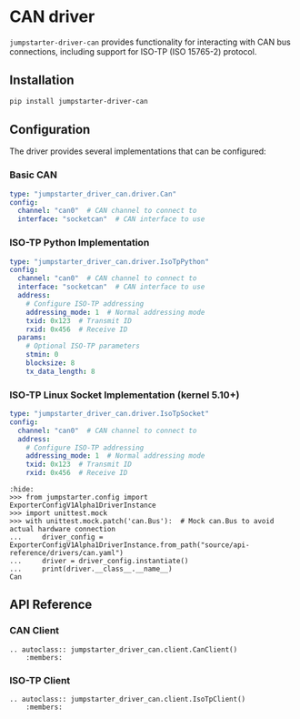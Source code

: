 # CAN driver

`jumpstarter-driver-can` provides functionality for interacting with CAN bus connections, including support for ISO-TP (ISO 15765-2) protocol.

## Installation

```bash
pip install jumpstarter-driver-can
```

## Configuration

The driver provides several implementations that can be configured:

### Basic CAN

```yaml
type: "jumpstarter_driver_can.driver.Can"
config:
  channel: "can0"  # CAN channel to connect to
  interface: "socketcan"  # CAN interface to use
```

### ISO-TP Python Implementation

```yaml
type: "jumpstarter_driver_can.driver.IsoTpPython"
config:
  channel: "can0"  # CAN channel to connect to
  interface: "socketcan"  # CAN interface to use
  address:
    # Configure ISO-TP addressing
    addressing_mode: 1  # Normal addressing mode
    txid: 0x123  # Transmit ID
    rxid: 0x456  # Receive ID
  params:
    # Optional ISO-TP parameters
    stmin: 0
    blocksize: 8
    tx_data_length: 8
```

### ISO-TP Linux Socket Implementation (kernel 5.10+)

```yaml
type: "jumpstarter_driver_can.driver.IsoTpSocket"
config:
  channel: "can0"  # CAN channel to connect to
  address:
    # Configure ISO-TP addressing
    addressing_mode: 1  # Normal addressing mode
    txid: 0x123  # Transmit ID
    rxid: 0x456  # Receive ID
```

```{doctest}
:hide:
>>> from jumpstarter.config import ExporterConfigV1Alpha1DriverInstance
>>> import unittest.mock
>>> with unittest.mock.patch('can.Bus'):  # Mock can.Bus to avoid actual hardware connection
...     driver_config = ExporterConfigV1Alpha1DriverInstance.from_path("source/api-reference/drivers/can.yaml")
...     driver = driver_config.instantiate()
...     print(driver.__class__.__name__)
Can
```

## API Reference

### CAN Client

```{eval-rst}
.. autoclass:: jumpstarter_driver_can.client.CanClient()
    :members:
```

### ISO-TP Client

```{eval-rst}
.. autoclass:: jumpstarter_driver_can.client.IsoTpClient()
    :members:
```
